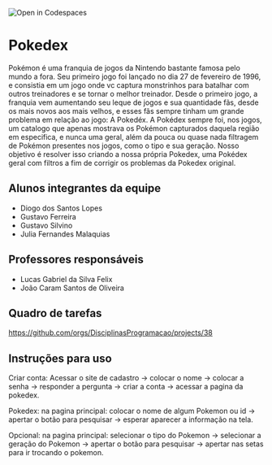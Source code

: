 ![Open in Codespaces](https://classroom.github.com/assets/open-in-codespaces-abfff4d4e15f9e1bd8274d9a39a0befe03a0632bb0f153d0ec72ff541cedbe34.svg)
# Pokedex
Pokémon é uma franquia de jogos da Nintendo bastante famosa pelo mundo a fora.
Seu primeiro jogo foi lançado no dia 27 de fevereiro de 1996, e consistia em um jogo onde vc captura monstrinhos para batalhar
com outros treinadores e se tornar o melhor treinador.
Desde o primeiro jogo, a franquia vem aumentando seu leque de jogos e sua quantidade fãs, desde os mais novos aos mais velhos, e esses fãs
sempre tinham um grande problema em relação ao jogo: A Pokedéx.
A Pokédex sempre foi, nos jogos, um catalogo que apenas mostrava os Pokémon capturados daquela região em especifica, e nunca uma geral, além da pouca ou quase nada
filtragem de Pokémon presentes nos jogos, como o tipo e sua geração.
Nosso objetivo é resolver isso criando a nossa própria Pokedex, uma Pokédex geral com filtros a fim de corrigir os problemas da Pokedex original.


## Alunos integrantes da equipe

* Diogo dos Santos Lopes
* Gustavo Ferreira
* Gustavo Silvino
* Julia Fernandes Malaquias

## Professores responsáveis

* Lucas Gabriel da Silva Felix
* João Caram Santos de Oliveira

## Quadro de tarefas
https://github.com/orgs/DisciplinasProgramacao/projects/38

## Instruções para uso
Criar conta: Acessar o site de cadastro -> colocar o nome -> colocar a senha -> responder a pergunta -> criar a conta -> acessar a pagina da pokedex.

Pokedex: na pagina principal: colocar o nome de algum Pokemon ou id -> apertar o botão para pesquisar -> esperar aparecer a informação na tela.

Opcional: na pagina principal: selecionar o tipo do Pokemon -> selecionar a geração do Pokemon -> apertar o botão para pesquisar -> apertar nas setas para ir trocando    o pokemon.
